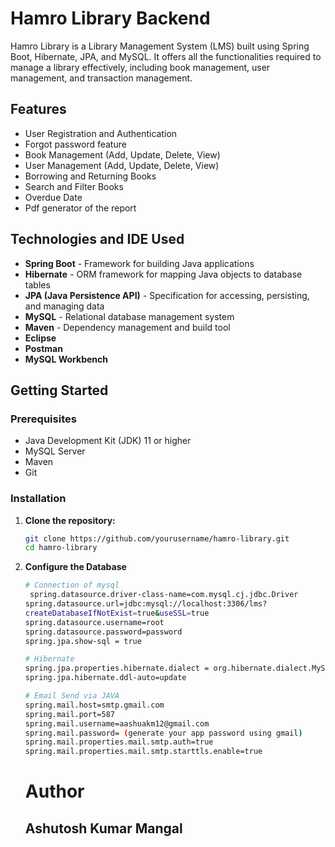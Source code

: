 # Hamro Library Backend

Hamro Library is a Library Management System (LMS) built using Spring Boot, Hibernate, JPA, and MySQL. It offers all the functionalities required to manage a library effectively, including book management, user management, and transaction management.

## Features

- User Registration and Authentication
- Forgot password feature
- Book Management (Add, Update, Delete, View)
- User Management (Add, Update, Delete, View)
- Borrowing and Returning Books
- Search and Filter Books
- Overdue Date
- Pdf generator of the report

## Technologies and IDE Used

- **Spring Boot** - Framework for building Java applications
- **Hibernate** - ORM framework for mapping Java objects to database tables
- **JPA (Java Persistence API)** - Specification for accessing, persisting, and managing data
- **MySQL** - Relational database management system
- **Maven** - Dependency management and build tool
- **Eclipse**
- **Postman**
- **MySQL Workbench**

## Getting Started

### Prerequisites

- Java Development Kit (JDK) 11 or higher
- MySQL Server
- Maven
- Git

### Installation

1. **Clone the repository:**

   ```bash
   git clone https://github.com/yourusername/hamro-library.git
   cd hamro-library
   ```
2. **Configure the Database**

   ```bash
   # Connection of mysql
    spring.datasource.driver-class-name=com.mysql.cj.jdbc.Driver
   spring.datasource.url=jdbc:mysql://localhost:3306/lms? 
   createDatabaseIfNotExist=true&useSSL=true
   spring.datasource.username=root
   spring.datasource.password=password
   spring.jpa.show-sql = true

   # Hibernate
   spring.jpa.properties.hibernate.dialect = org.hibernate.dialect.MySQLDialect
   spring.jpa.hibernate.ddl-auto=update

   # Email Send via JAVA
   spring.mail.host=smtp.gmail.com
   spring.mail.port=587
   spring.mail.username=aashuakm12@gmail.com
   spring.mail.password= (generate your app password using gmail)
   spring.mail.properties.mail.smtp.auth=true
   spring.mail.properties.mail.smtp.starttls.enable=true
   ```

   # Author
   ## Ashutosh Kumar Mangal

